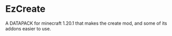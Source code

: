 # EzCreate
A DATAPACK for minecraft 1.20.1 that makes the create mod, and some of its addons easier to use.
